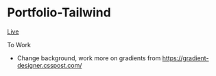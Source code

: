 # Portfolio-Tailwind
<a href="https://debanjana-a11y.github.io/Portfolio-Tailwind">Live</a>

To Work
<ul>
  <li>Change background, work more on gradients from <a href="https://gradient-designer.csspost.com/">https://gradient-designer.csspost.com/</a></li>
</ul>
